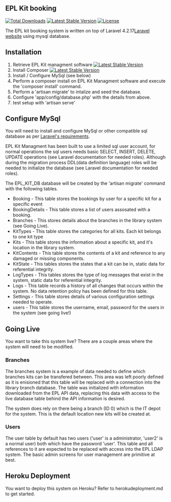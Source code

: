 ## EPL Kit booking

[![Total Downloads](https://rawgit.com/robBabiak/irww/master/images/downloads.svg)](https://github.com/macewanCMPT395/irww/archive/master.zip)
[![Latest Stable Version](https://rawgit.com/robBabiak/irww/master/images/stable.svg)](https://github.com/macewanCMPT395/irww/archive/master.zip)
[![License](https://poser.pugx.org/laravel/framework/license.svg)](http://opensource.org/licenses/MIT)

The EPL kit booking system is written on top of Laravel 4.2.17[Laravel website](http://laravel.com/docs) using mysql database.

## Installation
1. Retrieve EPL Kit managment software [![Latest Stable Version](https://poser.pugx.org/laravel/framework/v/stable.svg)](https://github.com/macewanCMPT395/irww/archive/master.zip)
2. Install Composer [![Latest Stable Version](https://poser.pugx.org/laravel/framework/v/stable.svg)](https://getcomposer.org/doc/00-intro.md)
3. Install / Configure MySql (see below)
4. Perform a composer install on EPL Kit Managment software and execute the 'composer install' command.
5. Perform a 'artisan migrate' to intalize and seed the database.
6. Configure 'app/config/database.php' with the details from above.
7. test setup with 'artisan serve'

## Configure MySql
You will need to install and configure MySql or other compatible sql database as per [Laravel's requirements](http://laravel-recipes.com/recipes/58/setting-up-the-mysql-database-driver).

EPL Kit Managment has been built to use a limited sql user account, for normal operations the sql users needs basic SELECT, INSERT, DELETE, UPDATE operations (see Laravel documentation for needed roles). Although during the migration process DDL(data definition language) roles will be needed to initialize the database (see Laravel documentation for needed roles).

The EPL_KIT_DB database will be created by the 'artisan migrate' command with the following tables.
- Booking - This table stores the bookings by user for a specific kit for a specific event
- BookingDetails - This table stores a list of users assosated with a booking.
- Branches - This stores details about the branches in the library system (see Going Live).
- KitTypes - This table stores the categories for all kits. Each kit belongs to one kit type
- Kits - This table stores the information about a specific kit, and it's location in the library system.
- KitContents - This table stores the contents of a kit and reference to any damaged or missing components.
- KitState - This tables stores the states that a kit can be in, static data for referential integrity.
- LogTypes - This tables stores the type of log messages that exist in the system, static data for referential integrity.
- Logs - This table records a history of all changes that occurs within the system.  No data retention policy has been defined for this table.
- Settings - This table stores details of various configuration settings needed to operate.
- users - This table stores the username, email, password for the users in the system (see going live!)

## Going Live

You want to take this system live? There are a couple areas where the system will need to be modified.
### Branches
The branches system is a example of data needed to define which branches kits can be transfered between. This area was left poorly defined as it is enisioned that this table will be replaced with a connection into the library branch database. The table was initialized with information downloaded from the EPL API data, replacing this data with access to the live database table behind the API information is desired.

The system does rely on there being a branch (ID 0) which is the IT depot for the system. This is the default location new kits will be created at.

### Users
The user table by default has two users ('user' is a administrator, 'user2' is a normal user) both which have the password 'user'. This table and all references to it are expected to be replaced with access into the EPL LDAP system. The basic admin screens for user management are primitive at best.

## Heroku Deployment

You want to deploy this system on Heroku? Refer to herokudeployment.md to get started.